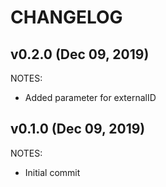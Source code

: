 # CHANGELOG

## v0.2.0 (Dec 09, 2019)

NOTES:

* Added parameter for externalID

## v0.1.0 (Dec 09, 2019)

NOTES:

* Initial commit
